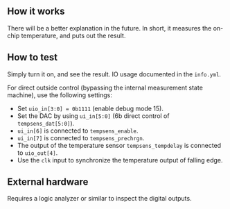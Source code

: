 <!---

This file is used to generate your project datasheet. Please fill in the information below and delete any unused
sections.

You can also include images in this folder and reference them in the markdown. Each image must be less than
512 kb in size, and the combined size of all images must be less than 1 MB.
-->

## How it works

There will be a better explanation in the future. In short, it measures the on-chip temperature, and puts out the result.

## How to test

Simply turn it on, and see the result. IO usage documented in the `info.yml`.

For direct outside control (bypassing the internal measurement state machine), use the following settings:

* Set `uio_in[3:0] = 0b1111` (enable debug mode 15).
* Set the DAC by using `ui_in[5:0]` (6b direct control of `tempsens_dat[5:0]`).
* `ui_in[6]` is connected to `tempsens_enable`.
* `ui_in[7]` is connected to `tempsens_prechrgn`.
* The output of the temperature sensor `tempsens_tempdelay` is connected to `uio_out[4]`.
* Use the `clk` input to synchronize the temperature output of falling edge.

## External hardware

Requires a logic analyzer or similar to inspect the digital outputs.
